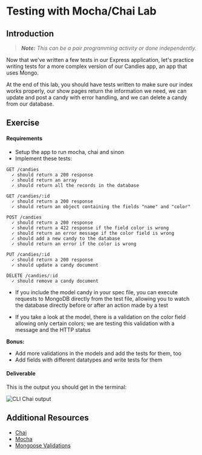 # Testing with Mocha/Chai Lab

## Introduction

> ***Note:*** _This can be a pair programming activity or done independently._

Now that we've written a few tests in our Express application, let's practice writing tests for a more complex version of our Candies app, an app that uses Mongo.

At the end of this lab, you should have tests written to make sure our index works properly, our show pages return the information we need, we can update and post a candy with error handling, and we can delete a candy from our database.



## Exercise

#### Requirements

- Setup the app to run mocha, chai and sinon
- Implement these tests:


```
GET /candies
  ✓ should return a 200 response
  ✓ should return an array
  ✓ should return all the records in the database

GET /candies/:id
  ✓ should return a 200 response
  ✓ should return an object containing the fields "name" and "color"

POST /candies
  ✓ should return a 200 response
  ✓ should return a 422 response if the field color is wrong
  ✓ should return an error message if the color field is wrong
  ✓ should add a new candy to the database
  ✓ should return an error if the color is wrong

PUT /candies/:id
  ✓ should return a 200 response
  ✓ should update a candy document

DELETE /candies/:id
  ✓ should remove a candy document
```

* If you include the model candy in your spec file, you can execute requests to MongoDB directly from the test file, allowing you to watch the database directly before or after an action made by a test

* If you take a look at the model, there is a validation on the color field allowing only certain colors; we are testing this validation with a message and the HTTP status

**Bonus:**
- Add more validations in the models and add the tests for them, too
- Add fields with different datatypes and write tests for them

#### Deliverable


This is the output you should get in the terminal:

![CLI Chai output](http://s23.postimg.org/vt62cg1l7/Screen_Shot_2015_08_12_at_17_13_50.png)


## Additional Resources

- [Chai](http://chaijs.com/)
- [Mocha](https://mochajs.org/)
- [Mongoose Validations](http://mongoosejs.com/docs/validation.html)
